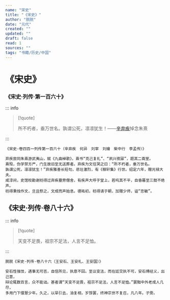 ```yaml
---
name: "宋史"
title: "《宋史》"
author: "脱脱"
date: "元代"
created: ""
updated: ""
draft: false
read: 1
sources: ""
tags: "书籍/历史/中国"
---
```


# 《宋史》

### 《宋史·列传·第一百六十》

::: info

> [!quote]
>
> 所不朽者，垂万世名。孰谓公死，凛凛犹生！——[辛弃疾](../wiki/辛弃疾.md)悼念朱熹

:::

```
《宋史·卷四百一列传第一百六十（辛弃疾　何异　刘宰　刘爚　柴中行　李孟传）》

弃疾尝同朱熹游武夷山，赋《九曲棹歌》，熹书“克己复礼”、“夙兴夜寐”，题其二斋室。
熹殁，伪学禁方严，门生故旧至无送葬者。弃疾为文往哭之曰：“所不朽者，垂万世名。
孰谓公死，凛凛犹生！”弃疾雅善长短句，悲壮激烈，有《稼轩集》行世。绍定六年，赠光禄大夫。
咸淳间，史馆校勘谢枋得过弃疾墓旁僧舍，有疾声大呼于堂上，若呜其不平，自昏暮至三鼓不绝声。
枋得秉烛作文，旦且祭之，文成而声始息。德祐初，枋得请于朝，加赠少师，谥“忠敏”。
```

## 《宋史·列传·卷八十六》

::: info

> [!quote]
>
> 天变不足畏，祖宗不足法，人言不足恤。

:::

```
脱脱《宋史·列传·卷八十六（王安石、王安礼、王安国）》

安石性强忮，遇事无可否，自信所见，执意不回。至议变法，而在廷交执不可，安石傅经义，出己意，
辩论辄数百言，众不能诎。甚者谓“天变不足畏，祖宗不足法，人言不足恤。”罢黜中外老成人几尽，
多用门下儇慧少年。久之，以旱引去，洎复相，岁馀罢，终神宗世不复召，凡八年。子雱。
```
